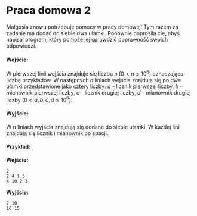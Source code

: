 # Praca domowa 2

Małgosia znowu potrzebuje pomocy w pracy domowej! Tym razem za zadanie ma dodać do siebie dwa ułamki. Ponownie poprosiła cię, abyś napisał program, który pomoże jej sprawdzić poprawność swoich odpowiedzi.

#### Wejście:

W pierwszej linii wejścia znajduje się liczba $n$ ($0 < n \le 10^6$) oznaczająca liczbę przykładów.
W następnych $n$ liniach wejścia znajdują się po dwa ułamki przedstawione jako cztery liczby: $a$ - licznik pierwszej liczby, $b$ - mianownik pierwszej liczby, $c$ - licznik drugiej liczby, $d$ - mianownik drugiej liczby ($0 < a, b, c, d \le 10^6$).
#### Wyjście:

W $n$ liniach wyjścia znajdują się dodane do siebie ułamki. W każdej linii znajdują się licznik i mianownik po spacji.
#### Przykład:

**Wejście:**

```
2
2 4 1 5
4 10 2 3
```

**Wyjście:**

```
7 10
16 15
```